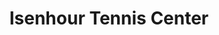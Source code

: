 ---
events:
- building: Isenhour Tennis Center
  categories: isenhour-tennis-center
  description: Irwin Holmes became co-captain of the tennis team, making him the first
    African American athletics team captain at NC State.
  event_decade: '1960'
  event_id: '0'
  excerpt: Irwin Holmes became co-captain of the tennis team, making him the first
    African American athletics team captain at NC State.
  image id (orig): '0012024'
  image_caption: Irwin Holmes on tennis court
  image_id: '0012024'
  image_link: https://d.lib.ncsu.edu/collections/catalog/ua023_004-004-am0027-000-021
  start_date: 01/01/1960
  title: First African American Athletics Team Captain
  year: '1960'
- building: Isenhour Tennis Center
  categories: isenhour-tennis-center
  description: President Obama announced the establishment of the Next Generation
    Power Electronics Innovation Institute, based at NC State, with $140 million in
    federal funding including $70 million from the Department of Energy.
  event_decade: '2010'
  event_id: '46'
  excerpt: President Obama announced the establishment of the Next Generation Power
    Electronics Innovation Institute, based at NC State, with $140 million in federal
    funding including $70 million from the Department of Energy.
  image id (orig): funk_tennisCenter
  image_caption: J. W. Isenhour Tennis Center
  image_id: funk_tennisCenter
  image_link: https://d.lib.ncsu.edu/collections/catalog/funk_tennisCenter
  start_date: 01/15/2014
  title: President Barack Obama visits
  year: '2014'
- audio_id: sa-rwb-004
  building: Isenhour Tennis Center
  categories: isenhour-tennis-center
  description: African American student Irwin Holmes joined the tennis team, making
    it the first integrated athletic team at State College.
  event_decade: '1950'
  event_id: '49'
  excerpt: African American student Irwin Holmes joined the tennis team, making it
    the first integrated athletic team at State College.
  image id (orig): '0012024'
  image_caption: Irwin Holmes on tennis court
  image_id: '0012024'
  image_link: https://d.lib.ncsu.edu/collections/catalog/ua023_004-004-am0027-000-021
  redirect_from: /events/57/index.html
  start_date: 01/01/1957
  title: First Integrated Athletic Team
  year: '1957'
lat: '35.788336'
layout: post
lng: '-78.681077'
order: 18
permalink: places/isenhour-tennis-center/
place: isenhour-tennis-center
title: Isenhour Tennis Center

---